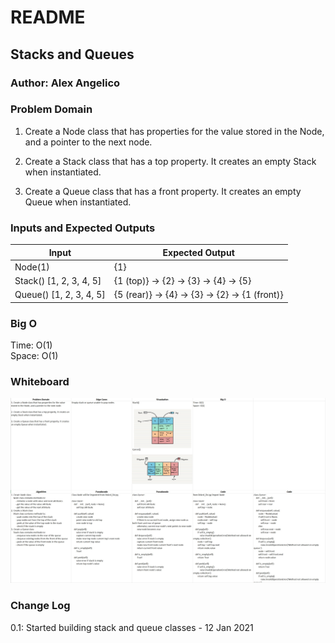 # README

## Stacks and Queues

### Author: Alex Angelico

### Problem Domain

1. Create a Node class that has properties for the value stored in the Node, and a pointer to the next node.

2. Create a Stack class that has a top property. It creates an empty Stack when instantiated.

3. Create a Queue class that has a front property. It creates an empty Queue when instantiated.

### Inputs and Expected Outputs

Input | Expected Output
----- | ---------------
Node(1) | {1}
Stack() [1, 2, 3, 4, 5] | {1 (top)} -> {2} -> {3} -> {4} -> {5}
Queue() [1, 2, 3, 4, 5] | {5 (rear)} -> {4} -> {3} -> {2} -> {1 (front)}

### Big O

Time: O(1)  
Space: O(1)

### Whiteboard

![Challenge 10 Whiteboard](../../assets/stacks-and-queues.jpg)

### Change Log

0.1: Started building stack and queue classes - 12 Jan 2021
